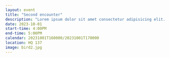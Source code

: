 ```yaml
---
layout: event
title: "Second encounter"
description: "Lorem ipsum dolor sit amet consectetur adipisicing elit. Laboriosam enim, rem repellat beatae expedita, eum numquam nihil accusantium reprehenderit doloremque praesentium, explicabo maiores cum culpa commodi. Eum dicta enim repudiandae."
date: 2023-10-01
start-time: 4:00PM
end-time: 5:00PM
calendar: 20231001T160000/20231001T170000
location: HQ 137
image: bird2.jpg
---
```

